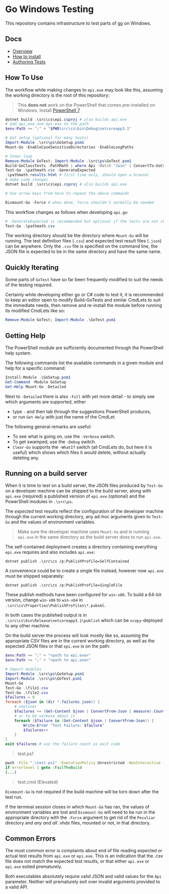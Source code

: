 # Go Windows Testing

This repository contains infrastructure to test parts of [go](https://github.com/golang/go) on Windows.

## Docs

* [Overview](docs/overview.md)
* [How to install](docs/install.md)
* [Authoring Tests](docs/authoring.md)

## How To Use

The workflow while making changes to `epi.exe` may look like this,
assuming the working directory is the root of this repository:

> This **does not** work on the PowerShell that comes pre-installed on Windows. 
> Install [PowerShell 7](https://aka.ms/powershell).

```PowerShell
dotnet build .\src\cs\epi.csproj # also builds api.exe
# add api.exe and epi.exe to the path
$env:Path += ";" + "$PWD\src\cs\bin\Debug\netcoreapp3.1"

# Get setup (optional for many tests)
Import-Module .\src\ps\GoSetup.psm1
Mount-Go -EnableCaseSensitiveDirectories -EnableLongPaths

# Inner loop
Remove-Module GoTest; Import-Module .\src\ps\GoTest.psm1
Build-GoClassTests -PathMath | where Api -Match "Join" | ConvertTo-GoCsv | Out-File .\pathmath.csv
Test-Go .\pathmath.csv -GenerateExpected
.\pathmath.results.html # first time only, should open a browser
# make code changes
dotnet build .\src\cs\epi.csproj # also builds api.exe

# Use arrow keys from here to repeat the above commands

Dismount-Go -Force # when done, force shouldn't normally be needed
```

This workflow changes as follows when developing `api.go`:
```PowerShell
# -GenerateExpected is recommended but optional if the tests are not changing
Test-Go .\pathmath.csv
```

The working directory should be the directory where `Mount-Go` will be running.
The test definition files (`.csv`) and expected test result files (`.json`) can be anywhere.
Only the `.csv` file is specified on the command line, the JSON file is expected to be in
the same directory and have the same name.

## Quickly Iterating

Some parts of `GoTest` have so far been frequently modified to suit the needs of the testing required.

Certainly while developing either go or C# code to test it,
it is recommended to keep an editor open to modify Build-GoTests
and similar CmdLets to suit the immediate needs,
then remove and re-install the module before running its modified CmdLets like so:

```PowerShell
Remove-Module GoTest; Import-Module .\GoTest.psm1
```

## Getting Help

The PowerShell module are sufficiently documented through the PowerShell help system.

The following commands list the available commands in a given module
and help for a specific command:

```PowerShell
Install-Module .\GoSetup.psm1
Get-Command -Module GoSetup
Get-Help Mount-Go -Detailed
```

Next to `-Detailed` there is also `-Full` with yet more detail -
to simply see which arguments are supported, either
* type `-` and then tab through the suggestions PowerShell produces,
* or run `Get-Help` with just the name of the CmdLet.

The following general remarks are useful:
* To see what is going on, use the `-Verbose` switch.
* To get swamped, use the `-Debug` switch.
* `Clear-Go` supports the `-WhatIf` switch (all CmdLets do, but
  here it is useful) which shows which files it would delete,
  without actually deleting any.

## Running on a build server

When it is time to test on a build server, the JSON files produced by `Test-Go`
on a developer machine can be shipped to the build server,
along with `api.exe` (required) a published version of `epi.exe` (optional)
and the PowerShell modules in `.\src\ps`.

The *expected* test results reflect the configuration of the developer machine
through the current working directory, any ad-hoc arguments given to `Test-Go`
and the values of environment variables.

> Make sure the developer machine uses `Mount-Go` and is running `epi.exe` 
> in the same directory as the build server does to run `api.exe`.


The self-contained deployment creates a directory containing everything `epi.exe`
requires and also includes `api.exe`:
```
dotnet publish .\src\cs /p:PublishProfile=SelfContained
```
A convenience could be to create a single file instead,
however now `api.exe` must be shipped separately:
```
dotnet publish .\src\cs /p:PublishProfile=SingleFile
```
These publish methods have been configured for `win-x86`.
To build a 64-bit version, change `win-x86` to `win-x64` in
`.\src\cs\Properties\PublishProfiles\*.pubxml`.

In both cases the published output is in
`.\src\cs\bin\Release\netcoreapp3.1\publish`
which can be `xcopy`-deployed to any other machine.

On the build server the process will look mostly like so,
assuming the appropriate CSV files are in the current working directory,
as well as the expected JSON files or that `epi.exe` is on the path:

```PowerShell
$env:Path += ";" + "<path to epi.exe>"
$env:Path += ";" + "<path to api.exe>"

# Import modules
Import-Module .\src\ps\GoSetup.psm1
Import-Module .\src\ps\GoTest.psm1
Mount-Go
Test-Go .\file1.csv
Test-Go .\file2.csv
$failures = 0
foreach ($json in (dir *.failures.json)) {
	# oneliner
	$failures += (Get-Content $json | ConvertFrom-Json | measure).Count
	# or to be verbose about it
	foreach ($failure in (Get-Content $json | ConvertFrom-Json)) {
		Write-Error "Test Failure: $failure"
		$failures++
	}
}
exit $failures # use the failure count as exit code
```
> test.ps1
```cmd
pwsh -File ".\test.ps1" -ExecutionPolicy Unrestricted -NonInteractive -NoProfile -WorkingDirectory "path"
if errorlevel 1 goto :FailTheBuild
(...)
```
> test.cmd (Elevated)

`Dismount-Go` is not required if the build machine will be torn down after the test run.

If the terminal session closes in which `Mount-Go` has ran, the values of environment variables
are lost and `Dismount-Go` will need to be run in the appropriate directory with the `-Force` argument
to get rid of the `Peculiar` directory and *any and all* .vhdx files, mounted or not, in that directory.

## Common Errors

The most common error is complaints about end of file reading expected or actual test results
from `api.exe` or `epi.exe`.
This is an indication that the .csv file does not match the expected test results,
or that either `api.exe` or `epi.exe` exited prematurely.

Both executables absolutely require valid JSON and valid values for the `Api` parameter.
Neither will prematurely exit over invalid arguments provided to a valid API.
